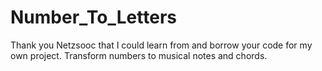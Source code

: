 Number_To_Letters
=================

Thank you Netzsooc that I could learn from and borrow your code for my own project.
Transform numbers to musical notes and chords.
